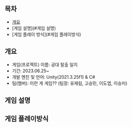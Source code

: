 ## 목차
- [개요](#개요)
- [게임 설명](#게임 설명)
- [게임 플레이 방식](#게임 플레이방식)

## 개요
- 게임(프로젝트) 이름: 공대 탈출 일지
- 기간: 2023.06.25~
- 개발 엔진 및 언어: Unity(2021.3.25f1) & C#
- 팀(멤버): 이런 게 게임?? (팀장: 유재림, 고승민, 이도엽, 이승미)

## 게임 설명

## 게임 플레이방식
